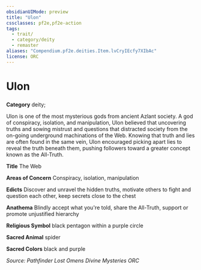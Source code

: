 ```yaml
---
obsidianUIMode: preview
title: "Ulon"
cssclasses: pf2e,pf2e-action
tags:
  - trait/
  - category/deity
  - remaster
aliases: "Compendium.pf2e.deities.Item.lvCryIEcfy7XIbAc"
license: ORC
---
```

# Ulon

### 

**Category** deity; 




Ulon is one of the most mysterious gods from ancient Azlant society. A god of conspiracy, isolation, and manipulation, Ulon believed that uncovering truths and sowing mistrust and questions that distracted society from the on-going underground machinations of the Web. Knowing that truth and lies are often found in the same vein, Ulon encouraged picking apart lies to reveal the truth beneath them, pushing followers toward a greater concept known as the All-Truth.

**Title** The Web

**Areas of Concern** Conspiracy, isolation, manipulation

**Edicts** Discover and unravel the hidden truths, motivate others to fight and question each other, keep secrets close to the chest

**Anathema** Blindly accept what you're told, share the All-Truth, support or promote unjustified hierarchy

**Religious Symbol** black pentagon within a purple circle

**Sacred Animal** spider

**Sacred Colors** black and purple

*Source: Pathfinder Lost Omens Divine Mysteries*
*ORC*
